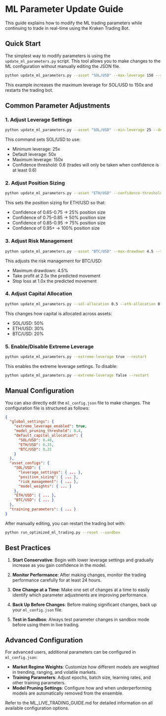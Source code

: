 # ML Parameter Update Guide

This guide explains how to modify the ML trading parameters while continuing to trade in real-time using the Kraken Trading Bot.

## Quick Start

The simplest way to modify parameters is using the `update_ml_parameters.py` script. This tool allows you to make changes to the ML configuration without manually editing the JSON file.

```bash
python update_ml_parameters.py --asset "SOL/USD" --max-leverage 150 --restart
```

This example increases the maximum leverage for SOL/USD to 150x and restarts the trading bot.

## Common Parameter Adjustments

### 1. Adjust Leverage Settings

```bash
python update_ml_parameters.py --asset "SOL/USD" --min-leverage 25 --default-leverage 50 --max-leverage 150 --confidence-threshold 0.6 --restart
```

This command sets SOL/USD to use:
- Minimum leverage: 25x
- Default leverage: 50x
- Maximum leverage: 150x
- Confidence threshold: 0.6 (trades will only be taken when confidence is at least 0.6)

### 2. Adjust Position Sizing

```bash
python update_ml_parameters.py --asset "ETH/USD" --confidence-thresholds "0.65,0.75,0.85,0.95" --size-multipliers "0.25,0.5,0.75,1.0" --restart
```

This sets the position sizing for ETH/USD so that:
- Confidence of 0.65-0.75 → 25% position size
- Confidence of 0.75-0.85 → 50% position size
- Confidence of 0.85-0.95 → 75% position size
- Confidence of 0.95+ → 100% position size

### 3. Adjust Risk Management

```bash
python update_ml_parameters.py --asset "BTC/USD" --max-drawdown 4.5 --take-profit-multiplier 2.5 --stop-loss-multiplier 1.0 --restart
```

This adjusts the risk management for BTC/USD:
- Maximum drawdown: 4.5%
- Take profit at 2.5x the predicted movement
- Stop loss at 1.0x the predicted movement

### 4. Adjust Capital Allocation

```bash
python update_ml_parameters.py --sol-allocation 0.5 --eth-allocation 0.3 --btc-allocation 0.2 --restart
```

This changes how capital is allocated across assets:
- SOL/USD: 50%
- ETH/USD: 30%
- BTC/USD: 20%

### 5. Enable/Disable Extreme Leverage

```bash
python update_ml_parameters.py --extreme-leverage true --restart
```

This enables the extreme leverage settings. To disable:

```bash
python update_ml_parameters.py --extreme-leverage false --restart
```

## Manual Configuration

You can also directly edit the `ml_config.json` file to make changes. The configuration file is structured as follows:

```json
{
  "global_settings": {
    "extreme_leverage_enabled": true,
    "model_pruning_threshold": 0.4,
    "default_capital_allocation": {
      "SOL/USD": 0.40,
      "ETH/USD": 0.35,
      "BTC/USD": 0.25
    }
  },
  "asset_configs": {
    "SOL/USD": {
      "leverage_settings": { ... },
      "position_sizing": { ... },
      "risk_management": { ... },
      "model_weights": { ... }
    },
    "ETH/USD": { ... },
    "BTC/USD": { ... }
  },
  "training_parameters": { ... }
}
```

After manually editing, you can restart the trading bot with:

```bash
python run_optimized_ml_trading.py --reset --sandbox
```

## Best Practices

1. **Start Conservative**: Begin with lower leverage settings and gradually increase as you gain confidence in the model.

2. **Monitor Performance**: After making changes, monitor the trading performance carefully for at least 24 hours.

3. **One Change at a Time**: Make one set of changes at a time to easily identify which parameter adjustments are improving performance.

4. **Back Up Before Changes**: Before making significant changes, back up your `ml_config.json` file.

5. **Test in Sandbox**: Always test parameter changes in sandbox mode before using them in live trading.

## Advanced Configuration

For advanced users, additional parameters can be configured in `ml_config.json`:

- **Market Regime Weights**: Customize how different models are weighted in trending, ranging, and volatile markets.
- **Training Parameters**: Adjust epochs, batch size, learning rates, and other training parameters.
- **Model Pruning Settings**: Configure how and when underperforming models are automatically removed from the ensemble.

Refer to the ML_LIVE_TRADING_GUIDE.md for detailed information on all available configuration options.